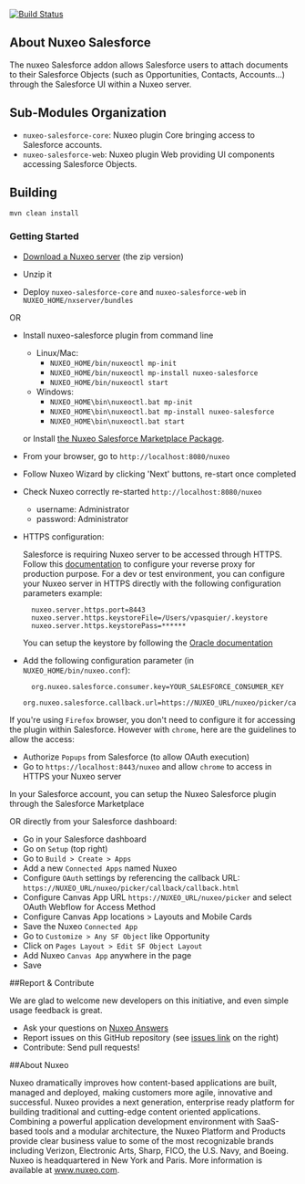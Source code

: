 [![Build Status](https://qa.nuxeo.org/jenkins/buildStatus/icon?job=addons_nuxeo-salesforce-master)](https://qa.nuxeo.org/jenkins/job/addons_nuxeo-salesforce-master/)

## About Nuxeo Salesforce

The nuxeo Salesforce addon allows Salesforce users to attach documents to their Salesforce Objects (such as Opportunities, Contacts, Accounts...) through the Salesforce UI within a Nuxeo server.

## Sub-Modules Organization

- `nuxeo-salesforce-core`: Nuxeo plugin Core bringing access to Salesforce accounts.
- `nuxeo-salesforce-web`: Nuxeo plugin Web providing UI components accessing Salesforce Objects.

## Building

`mvn clean install`

### Getting Started

- [Download a Nuxeo server](http://www.nuxeo.com/en/downloads) (the zip version)

- Unzip it

- Deploy `nuxeo-salesforce-core` and `nuxeo-salesforce-web` in `NUXEO_HOME/nxserver/bundles`

OR

- Install nuxeo-salesforce plugin from command line
  - Linux/Mac:
    - `NUXEO_HOME/bin/nuxeoctl mp-init`
    - `NUXEO_HOME/bin/nuxeoctl mp-install nuxeo-salesforce`
    - `NUXEO_HOME/bin/nuxeoctl start`
  - Windows:
    - `NUXEO_HOME\bin\nuxeoctl.bat mp-init`
    - `NUXEO_HOME\bin\nuxeoctl.bat mp-install nuxeo-salesforce`
    - `NUXEO_HOME\bin\nuxeoctl.bat start`

  or Install [the Nuxeo Salesforce Marketplace Package](https://connect.nuxeo.com/nuxeo/site/marketplace/package/nuxeo-salesforce).

- From your browser, go to `http://localhost:8080/nuxeo`

- Follow Nuxeo Wizard by clicking 'Next' buttons, re-start once completed

- Check Nuxeo correctly re-started `http://localhost:8080/nuxeo`
  - username: Administrator
  - password: Administrator

- HTTPS configuration:

	Salesforce is requiring Nuxeo server to be accessed through HTTPS. Follow this [documentation](https://doc.nuxeo.com/x/GAFc) to configure your reverse proxy for production purpose. For a dev or test environment, you can configure your Nuxeo server in HTTPS directly with the following configuration parameters example:

		nuxeo.server.https.port=8443
		nuxeo.server.https.keystoreFile=/Users/vpasquier/.keystore
		nuxeo.server.https.keystorePass=******

	You can setup the keystore by following the [Oracle documentation](https://docs.oracle.com/cd/E19509-01/820-3503/ggfen/index.html)

- Add the following configuration parameter (in `NUXEO_HOME/bin/nuxeo.conf`):

		org.nuxeo.salesforce.consumer.key=YOUR_SALESFORCE_CONSUMER_KEY
		org.nuxeo.salesforce.callback.url=https://NUXEO_URL/nuxeo/picker/callback/callback.html

If you're using `Firefox` browser, you don't need to configure it for accessing the plugin within Salesforce. However with `chrome`, here are the guidelines to allow the access:

- Authorize `Popups` from Salesforce (to allow OAuth execution)
- Go to `https://localhost:8443/nuxeo` and allow `chrome` to access in HTTPS your Nuxeo server

In your Salesforce account, you can setup the Nuxeo Salesforce plugin through the Salesforce Marketplace 

OR directly from your Salesforce dashboard:

- Go in your Salesforce dashboard
- Go on `Setup` (top right)
- Go to `Build > Create > Apps`
- Add a new `Connected Apps` named Nuxeo
- Configure `OAuth` settings by referencing the callback URL: `https://NUXEO_URL/nuxeo/picker/callback/callback.html`
- Configure Canvas App URL `https://NUXEO_URL/nuxeo/picker` and select OAuth Webflow for Access Method
- Configure Canvas App locations > Layouts and Mobile Cards
- Save the Nuxeo `Connected App`
- Go to `Customize > Any SF Object` like Opportunity
- Click on `Pages Layout > Edit SF Object Layout`
- Add Nuxeo `Canvas App` anywhere in the page
- Save

##Report & Contribute

We are glad to welcome new developers on this initiative, and even simple usage feedback is great.
- Ask your questions on [Nuxeo Answers](http://answers.nuxeo.com)
- Report issues on this GitHub repository (see [issues link](http://github.com/nuxeo/nuxeo-salesforce/issues) on the right)
- Contribute: Send pull requests!

##About Nuxeo

Nuxeo dramatically improves how content-based applications are built, managed and deployed, making customers more agile, innovative and successful. Nuxeo provides a next generation, enterprise ready platform for building traditional and cutting-edge content oriented applications. Combining a powerful application development environment with SaaS-based tools and a modular architecture, the Nuxeo Platform and Products provide clear business value to some of the most recognizable brands including Verizon, Electronic Arts, Sharp, FICO, the U.S. Navy, and Boeing. Nuxeo is headquartered in New York and Paris. More information is available at www.nuxeo.com.
